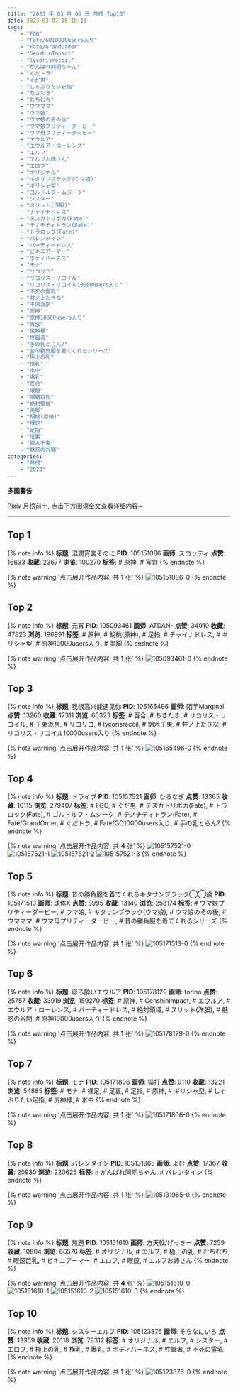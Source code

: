 ```yaml
---
title: "2023 年 03 月 06 日 月榜 Top10"
date: 2023-03-07 18:10:11
tags:
    - "FGO"
    - "Fate/GO10000users入り"
    - "Fate/GrandOrder"
    - "GenshinImpact"
    - "lycorisrecoil"
    - "がんばれ同期ちゃん"
    - "ぐだトラ"
    - "ぐだ男"
    - "しゃぶりたい足指"
    - "ちさたき"
    - "むちむち"
    - "ウマママ"
    - "ウマ娘"
    - "ウマ娘のその後"
    - "ウマ娘プリティーダービー"
    - "ウマ母プリティーダービー"
    - "エウルア"
    - "エウルア・ローレンス"
    - "エルフ"
    - "エルフお姉さん"
    - "エロフ"
    - "オリジナル"
    - "キタサンブラック(ウマ娘)"
    - "ギリシャ型"
    - "ゴルドルフ・ムジーク"
    - "シスター"
    - "スリット(洋服)"
    - "チャイナドレス"
    - "テスカトリポカ(Fate)"
    - "テノチティトラン(Fate)"
    - "トラロック(Fate)"
    - "バレンタイン"
    - "パーティードレス"
    - "ビキニアーマー"
    - "ボディハーネス"
    - "モナ"
    - "リコリコ"
    - "リコリス・リコイル"
    - "リコリス・リコイル10000users入り"
    - "不死の霊乳"
    - "井ノ上たきな"
    - "千束泷奈"
    - "原神"
    - "原神10000users入り"
    - "宵宮"
    - "尻神様"
    - "性職者"
    - "手の乳とらん?"
    - "昔の勝負服を着てくれるシリーズ"
    - "極上の乳"
    - "横乳"
    - "水中"
    - "爆乳"
    - "百合"
    - "眼鏡"
    - "眼鏡巨乳"
    - "絶対領域"
    - "美脚"
    - "胡桃(原神)"
    - "裸足"
    - "足指"
    - "足裏"
    - "錦木千束"
    - "魅惑の谷間"
categories:
    - "月榜"
    - "2023"
---
```


<i class="fa fa-triangle-exclamation"></i>**多图警告**<i class="fa fa-triangle-exclamation"></i>

[Pixiv](https://www.pixiv.net/) 月榜前十, 点击下方阅读全文查看详细内容~

<!-- more -->

---

## Top 1

{% note info %}
**标题**: 湿潤宵宮そのに
**PID**: 105151086 **画师**: スコッティ
**点赞**: 16633 **收藏**: 23677 **浏览**: 100270
**标签**: # 原神, # 宵宮
{% endnote %}

{% note warning '点击展开作品内容, 共 **1** 张' %}
![105151086-0](https://i.pixiv.re/img-original/img/2023/02/07/00/00/05/105151086_p0.jpg)
{% endnote %}

## Top 2

{% note info %}
**标题**: 元宵
**PID**: 105093461 **画师**: ATDAN-
**点赞**: 34910 **收藏**: 47823 **浏览**: 196991
**标签**: # 原神, # 胡桃(原神), # 足指, # チャイナドレス, # ギリシャ型, # 原神10000users入り, # 美脚
{% endnote %}

{% note warning '点击展开作品内容, 共 **1** 张' %}
![105093461-0](https://i.pixiv.re/img-original/img/2023/02/05/01/25/29/105093461_p0.jpg)
{% endnote %}

## Top 3

{% note info %}
**标题**: 我很高兴能遇见你
**PID**: 105165496 **画师**: 陌芋Marginal
**点赞**: 13260 **收藏**: 17311 **浏览**: 66323
**标签**: # 百合, # ちさたき, # リコリス・リコイル, # 千束泷奈, # リコリコ, # lycorisrecoil, # 錦木千束, # 井ノ上たきな, # リコリス・リコイル10000users入り
{% endnote %}

{% note warning '点击展开作品内容, 共 **1** 张' %}
![105165496-0](https://i.pixiv.re/img-original/img/2023/02/07/16/15/33/105165496_p0.jpg)
{% endnote %}

## Top 4

{% note info %}
**标题**: ドライブ
**PID**: 105157521 **画师**: ひるなぎ
**点赞**: 13365 **收藏**: 16115 **浏览**: 279407
**标签**: # FGO, # ぐだ男, # テスカトリポカ(Fate), # トラロック(Fate), # ゴルドルフ・ムジーク, # テノチティトラン(Fate), # Fate/GrandOrder, # ぐだトラ, # Fate/GO10000users入り, # 手の乳とらん?
{% endnote %}

{% note warning '点击展开作品内容, 共 **4** 张' %}
![105157521-0](https://i.pixiv.re/img-original/img/2023/02/07/06/00/07/105157521_p0.jpg)
![105157521-1](https://i.pixiv.re/img-original/img/2023/02/07/06/00/07/105157521_p1.jpg)
![105157521-2](https://i.pixiv.re/img-original/img/2023/02/07/06/00/07/105157521_p2.jpg)
![105157521-3](https://i.pixiv.re/img-original/img/2023/02/07/06/00/07/105157521_p3.jpg)
{% endnote %}

## Top 5

{% note info %}
**标题**: 昔の勝負服を着てくれるキタサンブラック◯◯歳
**PID**: 105171513 **画师**: 球体X
**点赞**: 8995 **收藏**: 13140 **浏览**: 258174
**标签**: # ウマ娘プリティーダービー, # ウマ娘, # キタサンブラック(ウマ娘), # ウマ娘のその後, # ウマママ, # ウマ母プリティーダービー, # 昔の勝負服を着てくれるシリーズ
{% endnote %}

{% note warning '点击展开作品内容, 共 **1** 张' %}
![105171513-0](https://i.pixiv.re/img-original/img/2023/02/07/20/39/59/105171513_p0.png)
{% endnote %}

## Top 6

{% note info %}
**标题**: ほろ酔いエウルア
**PID**: 105178129 **画师**: torino
**点赞**: 25757 **收藏**: 33919 **浏览**: 159270
**标签**: # 原神, # GenshinImpact, # エウルア, # エウルア・ローレンス, # パーティードレス, # 絶対領域, # スリット(洋服), # 魅惑の谷間, # 原神10000users入り
{% endnote %}

{% note warning '点击展开作品内容, 共 **1** 张' %}
![105178129-0](https://i.pixiv.re/img-original/img/2023/02/08/00/00/29/105178129_p0.jpg)
{% endnote %}

## Top 7

{% note info %}
**标题**: モナ
**PID**: 105171806 **画师**: 猫打
**点赞**: 9110 **收藏**: 13221 **浏览**: 54885
**标签**: # モナ, # 裸足, # 足裏, # 足指, # 原神, # ギリシャ型, # しゃぶりたい足指, # 尻神様, # 水中
{% endnote %}

{% note warning '点击展开作品内容, 共 **1** 张' %}
![105171806-0](https://i.pixiv.re/img-original/img/2023/02/07/20/50/55/105171806_p0.jpg)
{% endnote %}

## Top 8

{% note info %}
**标题**: バレンタイン
**PID**: 105131965 **画师**: よむ
**点赞**: 17367 **收藏**: 20930 **浏览**: 220626
**标签**: # がんばれ同期ちゃん, # バレンタイン
{% endnote %}

{% note warning '点击展开作品内容, 共 **1** 张' %}
![105131965-0](https://i.pixiv.re/img-original/img/2023/02/06/08/10/36/105131965_p0.png)
{% endnote %}

## Top 9

{% note info %}
**标题**: 無題
**PID**: 105151610 **画师**: 方天戟/げっきー
**点赞**: 7259 **收藏**: 10804 **浏览**: 66576
**标签**: # オリジナル, # エルフ, # 極上の乳, # むちむち, # 眼鏡巨乳, # ビキニアーマー, # エロフ, # 眼鏡, # エルフお姉さん
{% endnote %}

{% note warning '点击展开作品内容, 共 **4** 张' %}
![105151610-0](https://i.pixiv.re/img-original/img/2023/02/07/00/07/29/105151610_p0.jpg)
![105151610-1](https://i.pixiv.re/img-original/img/2023/02/07/00/07/29/105151610_p1.jpg)
![105151610-2](https://i.pixiv.re/img-original/img/2023/02/07/00/07/29/105151610_p2.jpg)
![105151610-3](https://i.pixiv.re/img-original/img/2023/02/07/00/07/29/105151610_p3.jpg)
{% endnote %}

## Top 10

{% note info %}
**标题**: シスターエルフ
**PID**: 105123876 **画师**: そらなにいろ
**点赞**: 13359 **收藏**: 20118 **浏览**: 78312
**标签**: # オリジナル, # エルフ, # シスター, # エロフ, # 極上の乳, # 横乳, # 爆乳, # ボディハーネス, # 性職者, # 不死の霊乳
{% endnote %}

{% note warning '点击展开作品内容, 共 **1** 张' %}
![105123876-0](https://i.pixiv.re/img-original/img/2023/02/06/00/00/15/105123876_p0.png)
{% endnote %}
